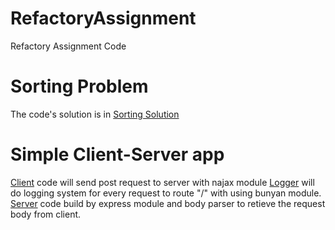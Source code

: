 # RefactoryAssignment

Refactory Assignment Code

# Sorting Problem

The code's solution is in [Sorting Solution](https://github.com/Doople1st/RefactoryAssignment/blob/master/Sorting.js)

# Simple Client-Server app

[Client](https://github.com/Doople1st/RefactoryAssignment/blob/master/Client.js) code will send post request to server with najax module
[Logger](https://github.com/Doople1st/RefactoryAssignment/blob/master/Logger.js) will do logging system for every request to route "/" with using bunyan module.
[Server](https://github.com/Doople1st/RefactoryAssignment/blob/master/Server.js) code build by express module and body parser to retieve the request body from client.
